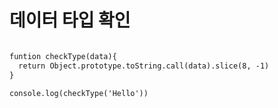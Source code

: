 # 데이터 타입 확인

``` html

funtion checkType(data){
  return Object.prototype.toString.call(data).slice(8, -1)
}

console.log(checkType('Hello'))

````